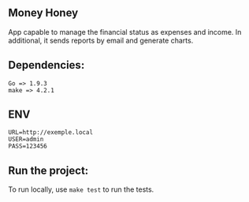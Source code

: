 ## Money Honey

App capable to manage the financial status as expenses and income. In
additional, it sends reports by email and generate charts.

## Dependencies:

```
Go => 1.9.3
make => 4.2.1
```

## ENV

```
URL=http://exemple.local
USER=admin
PASS=123456
```

## Run the project:

To run locally, use `make test` to run the tests.
